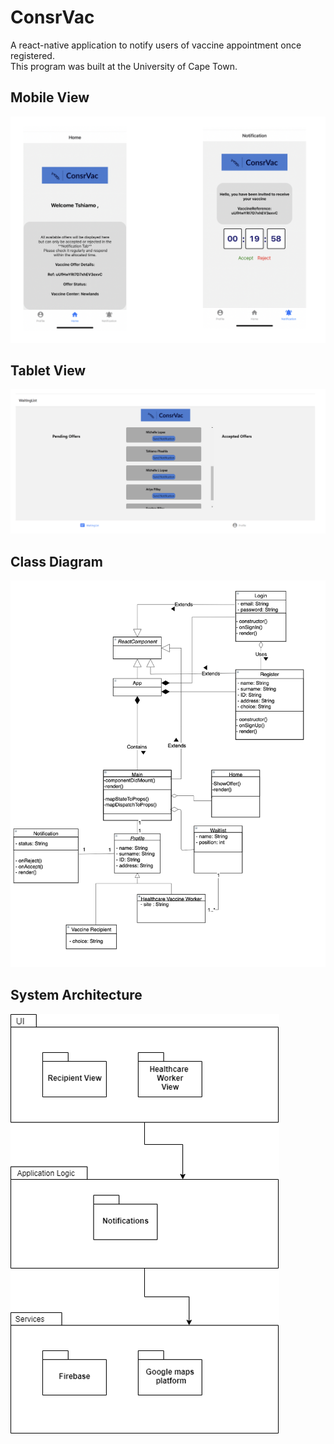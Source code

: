 # ConsrVac
A react-native application to notify users of vaccine appointment once registered.  
This program was built at the University of Cape Town.

## Mobile View
![alt text](./assets/iPhoneView.png)

## Tablet View
![alt text](./assets/TabletView.png)

## Class Diagram
![alt text](./assets/ACD.png)

## System Architecture
![alt text](./assets/SysArch.png)
